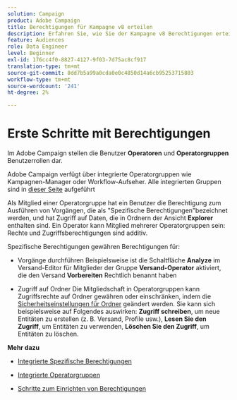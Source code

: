 ```yaml
---
solution: Campaign
product: Adobe Campaign
title: Berechtigungen für Kampagne v8 erteilen
description: Erfahren Sie, wie Sie der Kampagne v8 Berechtigungen erteilen
feature: Audiences
role: Data Engineer
level: Beginner
exl-id: 176cc4f0-8827-4127-9f03-7d75ac8cf917
translation-type: tm+mt
source-git-commit: 8dd7b5a99a0cda0e0c4850d14a6cb95253715803
workflow-type: tm+mt
source-wordcount: '241'
ht-degree: 2%

---
```


# Erste Schritte mit Berechtigungen

Im Adobe Campaign stellen die Benutzer **Operatoren** und **Operatorgruppen** Benutzerrollen dar.

Adobe Campaign verfügt über integrierte Operatorgruppen wie Kampagnen-Manager oder Workflow-Aufseher. Alle integrierten Gruppen sind in [dieser Seite](https://experienceleague.adobe.com/docs/campaign-classic/using/getting-started/permissions/access-management-groups.html?lang=en#default-groups) aufgeführt

Als Mitglied einer Operatorgruppe hat ein Benutzer die Berechtigung zum Ausführen von Vorgängen, die als &quot;Spezifische Berechtigungen&quot;bezeichnet werden, und hat Zugriff auf Daten, die in Ordnern der Ansicht **Explorer** enthalten sind. Ein Operator kann Mitglied mehrerer Operatorgruppen sein: Rechte und Zugriffsberechtigungen sind additiv.

Spezifische Berechtigungen gewähren Berechtigungen für:

* Vorgänge durchführen
Beispielsweise ist die Schaltfläche **Analyze** im Versand-Editor für Mitglieder der Gruppe **Versand-Operator** aktiviert, die den Versand **Vorbereiten** Rechtlich benannt haben

* Zugriff auf Ordner
Die Mitgliedschaft in Operatorgruppen kann Zugriffsrechte auf Ordner gewähren oder einschränken, indem die [Sicherheitseinstellungen für Ordner](https://experienceleague.adobe.com/docs/campaign-classic/using/getting-started/permissions/access-management-folders.html?lang=en#permissions-on-a-folder) geändert werden. Sie kann sich beispielsweise auf Folgendes auswirken: **Zugriff schreiben**, um neue Entitäten zu erstellen (z. B. Versand, Profile usw.), **Lesen Sie den Zugriff**, um Entitäten zu verwenden, **Löschen Sie den Zugriff**, um Entitäten zu löschen.

**Mehr dazu**

* [Integrierte Spezifische Berechtigungen](https://experienceleague.adobe.com/docs/campaign-classic/using/getting-started/permissions/access-management-named-rights.html)

* [Integrierte Operatorgruppen](https://experienceleague.adobe.com/docs/campaign-classic/using/getting-started/permissions/access-management-groups.html?lang=en#default-groups)

* [Schritte zum Einrichten von Berechtigungen](https://experienceleague.adobe.com/docs/campaign-classic/using/getting-started/permissions/access-management.html)
